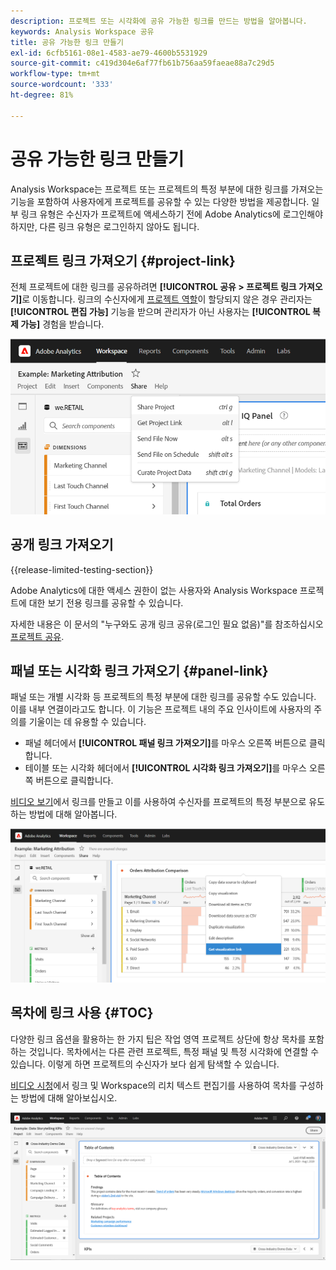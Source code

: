 ```yaml
---
description: 프로젝트 또는 시각화에 공유 가능한 링크를 만드는 방법을 알아봅니다.
keywords: Analysis Workspace 공유
title: 공유 가능한 링크 만들기
exl-id: 6cfb5161-08e1-4583-ae79-4600b5531929
source-git-commit: c419d304e6af77fb61b756aa59faeae88a7c29d5
workflow-type: tm+mt
source-wordcount: '333'
ht-degree: 81%

---
```


# 공유 가능한 링크 만들기

Analysis Workspace는 프로젝트 또는 프로젝트의 특정 부분에 대한 링크를 가져오는 기능을 포함하여 사용자에게 프로젝트를 공유할 수 있는 다양한 방법을 제공합니다. 일부 링크 유형은 수신자가 프로젝트에 액세스하기 전에 Adobe Analytics에 로그인해야 하지만, 다른 링크 유형은 로그인하지 않아도 됩니다.

## 프로젝트 링크 가져오기 {#project-link}

전체 프로젝트에 대한 링크를 공유하려면 **[!UICONTROL 공유 > 프로젝트 링크 가져오기]**&#x200B;로 이동합니다. 링크의 수신자에게 [프로젝트 역할](https://experienceleague.adobe.com/docs/analytics/analyze/analysis-workspace/curate-share/share-projects.html?lang=ko-KR)이 할당되지 않은 경우 관리자는 **[!UICONTROL 편집 가능]** 기능을 받으며 관리자가 아닌 사용자는 **[!UICONTROL 복제 가능]** 경험을 받습니다.

![](assets/get-project-link.png)

## 공개 링크 가져오기

{{release-limited-testing-section}}

Adobe Analytics에 대한 액세스 권한이 없는 사용자와 Analysis Workspace 프로젝트에 대한 보기 전용 링크를 공유할 수 있습니다.

자세한 내용은 이 문서의 &quot;누구와도 공개 링크 공유(로그인 필요 없음)&quot;를 참조하십시오 [프로젝트 공유](/help/analysis-workspace/curate-share/share-projects.md).

## 패널 또는 시각화 링크 가져오기 {#panel-link}

패널 또는 개별 시각화 등 프로젝트의 특정 부분에 대한 링크를 공유할 수도 있습니다. 이를 내부 연결이라고도 합니다. 이 기능은 프로젝트 내의 주요 인사이트에 사용자의 주의를 기울이는 데 유용할 수 있습니다.

* 패널 헤더에서 **[!UICONTROL 패널 링크 가져오기]**&#x200B;를 마우스 오른쪽 버튼으로 클릭합니다.
* 테이블 또는 시각화 헤더에서 **[!UICONTROL 시각화 링크 가져오기]**&#x200B;를 마우스 오른쪽 버튼으로 클릭합니다.

[비디오 보기](https://experienceleague.adobe.com/docs/analytics-learn/tutorials/analysis-workspace/visualizations/intra-linking-in-analysis-workspace.html?lang=ko-KR)에서 링크를 만들고 이를 사용하여 수신자를 프로젝트의 특정 부분으로 유도하는 방법에 대해 알아봅니다.

![](assets/get-viz-link.png)

## 목차에 링크 사용 {#TOC}

다양한 링크 옵션을 활용하는 한 가지 팁은 작업 영역 프로젝트 상단에 항상 목차를 포함하는 것입니다. 목차에서는 다른 관련 프로젝트, 특정 패널 및 특정 시각화에 연결할 수 있습니다. 이렇게 하면 프로젝트의 수신자가 보다 쉽게 탐색할 수 있습니다.

[비디오 시청](https://experienceleague.adobe.com/docs/analytics-learn/tutorials/analysis-workspace/navigating-workspace-projects/create-a-toc-in-analysis-workspace.html?lang=ko-KR)에서 링크 및 Workspace의 리치 텍스트 편집기를 사용하여 목차를 구성하는 방법에 대해 알아보십시오.

![](assets/toc.png)
